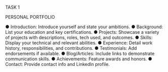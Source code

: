 TASK 1

PERSONAL PORTFOLIO

● Introduction: Introduce yourself and state your ambitions.
● Background: List your education and key certifications.
● Projects: Showcase a variety of projects with descriptions, roles, tech used, and
outcomes.
● Skills: Display your technical and relevant abilities.
● Experience: Detail work history, responsibilities, and contributions.
● Testimonials: Add endorsements if available.
● Blog/Articles: Include links to demonstrate communication skills.
● Achievements: Feature awards and honors.
● Contact: Provide contact info and LinkedIn profile.
